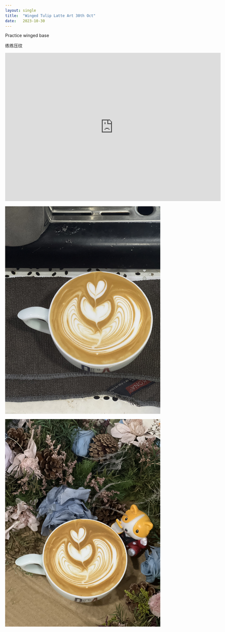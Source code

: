 ```yaml
---
layout: single
title:  "Winged Tulip Latte Art 30th Oct"
date:   2023-10-30
---
```



Practice winged base

练练压纹



<div class="embed-container">
  <iframe
      src="https://www.youtube.com/embed/Z5cW9dhKEyY"
      width="700"
      height="480"
      frameborder="0"
      allowfullscreen="true">
  </iframe>
</div>



![](/assets/img/2023/10/30/IMG_9290.jpg)

![](/assets/img/2023/10/30/IMG_9292.jpg)
